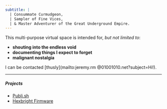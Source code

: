 ```yaml
---
subtitle: |
  | Consummate Curmudgeon,
  | Sampler of Fine Vices,
  | & Master Adventurer of the Great Underground Empire.
---
```


This multi-purpose virtual space is intended for, *but not limited to*:

- **shouting into the endless void**
- **documenting things I expect to forget**
- **malignant nostalgia**

I can be contacted [thusly](mailto:jeremy.rm @01001010.net?subject=Hi!).

---

##### Projects
- [Publi.sh](https://www.github.com/jeremy-rm/publi.sh)
- [Hexbright Firmware](https://www.github.com/jeremy-rm/hexbright-firmware)